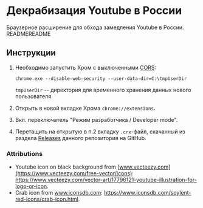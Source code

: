 # Декрабизация Youtube в России

Браузерное расширение для обхода замедления Youtube в России.
READMEREADME
## Инструкции

1. Необходимо запустить Хром с выключенными [CORS](https://ru.wikipedia.org/wiki/Cross-origin_resource_sharing):

       chrome.exe --disable-web-security --user-data-dir=C:\tmpUserDir
   `tmpUserDir` -- директория для временного хранения данных нового пользователя.
2. Открыть в новой вкладке Хрома `chrome://extensions`.
3. Вкл. переключатель "Режим разработчика / Developer mode".
4. Перетащить на открытую в п.2 вкладку `.crx`-файл, скачанный из раздела [Releases](https://github.com/anticensority/decrab-youtube/releases) данного репозитория на GitHub.


### Attributions

- Youtube icon on black background from [www.vecteezy.com](https://www.vecteezy.com/free-vector/icons): https://www.vecteezy.com/vector-art/17796121-youtube-illustration-for-logo-or-icon.
- Crab icon from www.iconsdb.com: https://www.iconsdb.com/soylent-red-icons/crab-icon.html.
